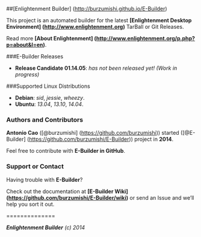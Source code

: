 ##[Enlightenment Builder] (http://burzumishi.github.io/E-Builder)

This project is an automated builder for the latest **[Enlightenment Desktop Environment] (http://www.enlightenment.org)** TarBall or Git Releases.

Read more **[About Enlightenment] (http://www.enlightenment.org/p.php?p=about&l=en)**.


###E-Builder Releases

 * **Release Candidate 01.14.05**: _has not been released yet! (Work in progress)_


###Supported Linux Distributions

 - **Debian**: _sid_, _jessie_, _wheezy_.
 - **Ubuntu**: _13.04_, _13.10_, _14.04_.


### Authors and Contributors

**Antonio Cao** ([@burzumishi] (https://github.com/burzumishi)) started ([@E-Builder] (https://github.com/burzumishi/E-Builder)) project in **2014**.

Feel free to contribute with **E-Builder in GitHub**.


### Support or Contact

Having trouble with **E-Builder**?

Check out the documentation at **[E-Builder Wiki] (https://github.com/burzumishi/E-Builder/wiki)** or send an Issue and we’ll help you sort it out.

==============

_**Enlightenment Builder** (c) 2014_
